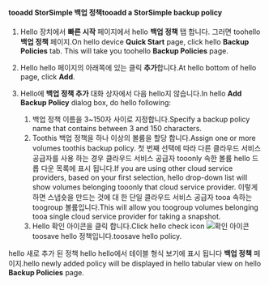 
<!--author=alkohli last changed: 9/11/15-->

#### <a name="tooadd-a-storsimple-backup-policy"></a><span data-ttu-id="0226d-101">tooadd StorSimple 백업 정책</span><span class="sxs-lookup"><span data-stu-id="0226d-101">tooadd a StorSimple backup policy</span></span>
1. <span data-ttu-id="0226d-102">Hello 장치에서 **빠른 시작** 페이지에서 hello **백업 정책** 탭 합니다. 그러면 toohello **백업 정책** 페이지.</span><span class="sxs-lookup"><span data-stu-id="0226d-102">On hello device **Quick Start** page, click hello **Backup Policies** tab. This will take you toohello **Backup Policies** page.</span></span>
2. <span data-ttu-id="0226d-103">Hello hello 페이지의 아래쪽에 있는 클릭 **추가**합니다.</span><span class="sxs-lookup"><span data-stu-id="0226d-103">At hello bottom of hello page, click **Add**.</span></span>
3. <span data-ttu-id="0226d-104">Hello에 **백업 정책 추가** 대화 상자에서 다음 hello지 않습니다.</span><span class="sxs-lookup"><span data-stu-id="0226d-104">In hello **Add Backup Policy** dialog box, do hello following:</span></span>
   
   1. <span data-ttu-id="0226d-105">백업 정책 이름을 3~150자 사이로 지정합니다.</span><span class="sxs-lookup"><span data-stu-id="0226d-105">Specify a backup policy name that contains between 3 and 150 characters.</span></span>
   2. <span data-ttu-id="0226d-106">Toothis 백업 정책을 하나 이상의 볼륨을 할당 합니다.</span><span class="sxs-lookup"><span data-stu-id="0226d-106">Assign one or more volumes toothis backup policy.</span></span> <span data-ttu-id="0226d-107">첫 번째 선택에 따라 다른 클라우드 서비스 공급자를 사용 하는 경우 클라우드 서비스 공급자 tooonly 속한 볼륨 hello 드롭 다운 목록에 표시 됩니다.</span><span class="sxs-lookup"><span data-stu-id="0226d-107">If you are using other cloud service providers, based on your first selection, hello drop-down list will show volumes belonging tooonly that cloud service provider.</span></span> <span data-ttu-id="0226d-108">이렇게 하면 스냅숏을 만드는 것에 대 한 단일 클라우드 서비스 공급자 tooa 속하는 toogroup 볼륨입니다.</span><span class="sxs-lookup"><span data-stu-id="0226d-108">This will allow you toogroup volumes belonging tooa single cloud service provider for taking a snapshot.</span></span>
   3. <span data-ttu-id="0226d-109">Hello 확인 아이콘을 클릭 합니다.</span><span class="sxs-lookup"><span data-stu-id="0226d-109">Click hello check icon</span></span> ![확인 아이콘](./media/storsimple-add-backup-policy/HCS_CheckIcon-include.png) <span data-ttu-id="0226d-111">toosave hello 정책입니다.</span><span class="sxs-lookup"><span data-stu-id="0226d-111">toosave hello policy.</span></span>

<span data-ttu-id="0226d-112">hello 새로 추가 된 정책 hello hello에서 테이블 형식 보기에 표시 됩니다 **백업 정책** 페이지.</span><span class="sxs-lookup"><span data-stu-id="0226d-112">hello newly added policy will be displayed in hello tabular view on hello **Backup Policies** page.</span></span>

